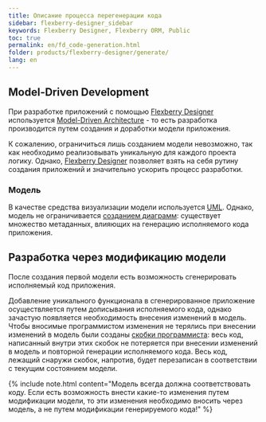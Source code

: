 ```yaml
---
title: Описание процесса перегенерации кода
sidebar: flexberry-designer_sidebar
keywords: Flexberry Designer, Flexberry ORM, Public
toc: true
permalink: en/fd_code-generation.html
folder: products/flexberry-designer/generate/
lang: en
---
```


## Model-Driven Development

При разработке приложений с помощью [Flexberry Designer](fd_landing_page.html) используется [Model-Driven Architecture](https://ru.wikipedia.org/wiki/Model_Driven_Architecture) - то есть разработка производится путем создания и доработки модели приложения.

К сожалению, ограничиться лишь созданием модели невозможно, так как необходимо реализовывать уникальную для каждого проекта логику. Однако, [Flexberry Designer](fd_landing_page.html) позволяет взять на себя рутину создания приложений и значительно ускорить процесс разработки.

### Модель

В качестве средства визуализации модели используется [UML](http://ru.wikipedia.org/wiki/UML). Однако, модель не ограничивается [созданием диаграмм](fd_editing-diagram.html): существует множество метаданных, влияющих на генерацию исполняемого кода приложения.

## Разработка через модификацию модели

После создания первой модели есть возможность сгенерировать исполняемый код приложения. 

Добавление уникального функционала в сгенерированное приложение осуществляется путем дописывания исполняемого кода, однако зачастую появляется необходимость внесения изменений в модель. Чтобы вносимые программистом изменения не терялись при внесении изменений в модель были созданы [скобки программиста](programmer-brackets.html): весь код, написанный внутри этих скобок не потеряется при внесении изменений в модель и повторной генерации исполняемого кода. Весь код, лежащий снаружи скобок, напротив, будет перезаписан в соответствии с текущим состоянием модели.

{% include note.html content="Модель всегда должна соответствовать коду. Если есть возможность внести какие-то изменения путем модификации модели, то эти изменения необходимо вносить через модель, а не путем модификации генерируемого кода!" %}
